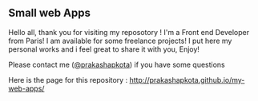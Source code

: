 
<h2> Small web Apps</h2>

<p> Hello all, thank you for visiting my reposotory ! I'm a Front end Developer from Paris! I am available for 
some freelance projects! I put here my personal works and i feel great to share it with you, Enjoy! </p>

<p> Please contact me (<a href="https://twitter.com/prakashapkota">@prakashapkota</a>) if you have some questions </p>
<p></p>
<p> Here is the page for this repository : <a href="http://prakashapkota.github.io/my-web-apps/">http://prakashapkota.github.io/my-web-apps/</a>  </p>